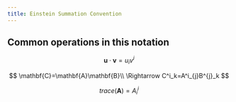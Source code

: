 ```yaml
---
title: Einstein Summation Convention
---
```


## Common operations in this notation

$$
\mathbf{u}\cdot\mathbf{v}=u_iv^i
$$

$$
\mathbf{C}=\mathbf{A}\mathbf{B}\\
\Rightarrow
C^i_k=A^i_{j}B^{j}_k
$$

$$
trace(\mathbf{A})=A^i_{i}
$$

